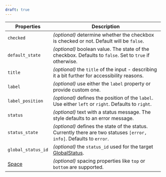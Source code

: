 ```yaml
---
draft: true
---
```


| Properties                                      | Description                                                                                                          |
| ----------------------------------------------- | -------------------------------------------------------------------------------------------------------------------- |
| `checked`                                       | _(optional)_ determine whether the checkbox is checked or not. Default will be `false`.                              |
| `default_state`                                 | _(optional)_ boolean value. The state of the checkbox. Defaults to `false`. Set to `true` if otherwise.              |
| `title`                                         | _(optional)_ the `title` of the input - describing it a bit further for accessibility reasons.                       |
| `label`                                         | _(optional)_ use either the `label` property or provide custom one.                                                  |
| `label_position`                                | _(optional)_ defines the position of the `label`. Use either `left` or `right`. Defaults to `right`.                 |
| `status`                                        | _(optional)_ text with a status message. The style defaults to an error message.                                     |
| `status_state`                                  | _(optional)_ defines the state of the status. Currently there are two statuses `[error, info]`. Defaults to `error`. |
| `global_status_id`                              | _(optional)_ the `status_id` used for the target [GlobalStatus](/uilib/components/global-status).                    |
| [Space](/uilib/components/space#tab-properties) | _(optional)_ spacing properties like `top` or `bottom` are supported.                                                |
